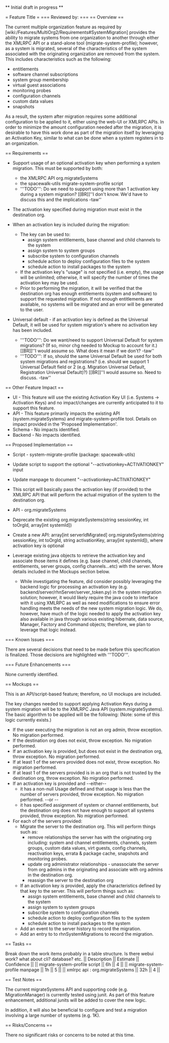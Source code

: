 ** Initial draft in progress **

= Feature Title =
=== Reviewed by: ===
== Overview ==

The current multiple organization feature as required by [wiki:/Features/MultiOrg2/Requirements#SystemMigration] provides the ability to migrate systems from one organization to another through either the XMLRPC API or a stand-alone tool (migrate-system-profile); however, as a system is migrated, several of the characteristics of the system associated with the originating organization are removed from the system.  This includes characteristics such as the following:

 * entitlements
 * software channel subscriptions
 * system group membership
 * virtual guest associations
 * monitoring probes
 * configuration channels
 * custom data values
 * snapshots

As a result, the system after migration requires some additional configuration to be applied to it, either using the web-UI or XMLRPC APIs.  In order to minimize the amount configuration needed after the migration, it is desirable to have this work done as part of the migration itself by leveraging an Activation Key, similar to what can be done when a system registers in to an organization.

== Requirements ==

 * Support usage of an optional activation key when performing a system migration.  This must be supported by both:
   * the XMLRPC API org.migrateSystems 
   * the spacewalk-utils migrate-system-profile script
   * '''TODO''': Do we need to support using more than 1 activation key during a system migration?
     [[BR]]''I don't know. We'd have to discuss this and the implications -taw''

 * The activation key specified during migration must exist in the destination org.

 * When an activation key is included during the migration:
   * The key can be used to:
     * assign system entitlements, base channel and child channels to the system
     * assign system to system groups
     * subscribe system to configuration channels
     * schedule action to deploy configuration files to the system
     * schedule action to install packages to the system
   * If the activation key's "usage" is not specified (i.e. empty), the usage will be unlimited; otherwise, it will specify the number of times the activation key may be used.
   * Prior to performing the migration, it will be verified that the destination org has enough entitlements (system and software) to support the requested migration.  If not enough entitlements are available, no systems will be migrated and an error will be generated to the user.

 * Universal default - if an activation key is defined as the Universal Default, it will be used for system migration's where no activation key has been included.
   * '''TODO''': Do we want/need to support Universal Default for system migrations?  (If so, minor chg needed to Mockup to account for it.)
     [[BR]]''I would assume so. What does it mean if we don't? -taw''
   * '''TODO''': If so, should the same Universal Default be used for both system migrations and registrations?  (i.e. should we support 1 Universal Default field or 2 (e.g. Migration Universal Default, Registration Universal Default)?)
     [[BR]]''I would assume so. Need to discuss. -taw''

== Other Feature Impact ==

 * UI - This feature will use the existing Activation Key UI (i.e. Systems -> Activation Keys) and no impact/changes are currently anticipated to it to support this feature.
 * API - This feature primarily impacts the existing API (system.migrateSystems) and migrate-system-profile tool.  Details on impact provided in the 'Proposed Implementation'.
 * Schema - No impacts identified.
 * Backend - No impacts identified.

== Proposed Implementation ==

 * Script - system-migrate-profile (package: spacewalk-utils)
  * Update script to support the optional "--activationkey=ACTIVATIONKEY" input
  * Update manpage to document "--activationkey=ACTIVATIONKEY"
  * This script will basically pass the activation key (if provided) to the XMLRPC API that will perform the actual migration of the system to the destination org.

 * API - org.migrateSystems
  * Deprecate the existing org.migrateSystems(string sessionKey, int toOrgId, array[int systemId])
  * Create a new API: array[int serverIdMigrated] org.migrateSystems(string sessionKey, int toOrgId, string activationKey, array[int systemId]), where activation key is optional
  * Leverage existing java objects to retrieve the activation key and associate those items it defines (e.g. base channel, child channels, entitlements, server groups, config channels...etc) with the server.  More details included in the Mockups section below.
    * While investigating the feature, did consider possibly leveraging the backend logic for processing an activation key (e.g. backend/server/rhnServer/server_token.py) in the system migration solution; however, it would likely require the java code to interface with it using XMLRPC as well as need modifications to ensure error handling meets the needs of the new system migration logic.  We do, however, have much of the logic needed to apply the activation key also available in java through various existing hibernate, data source, Manager, Factory and Command objects; therefore, we plan to leverage that logic instead.

=== Known Issues ===

There are several decisions that need to be made before this specification is finalized.  Those decisions are highlighted with '''TODO'''. 

=== Future Enhancements ===

None currently identified.

== Mockups ==

This is an API/script-based feature; therefore, no UI mockups are included.

The key changes needed to support applying Activation Keys during a system migration will be to the XMLRPC Java API (system.migrateSystems).  The basic algorithm to be applied will be the following:
   (Note: some of this logic currently exists.)

 * If the user executing the migration is not an org admin, throw exception.  No migration performed.
 * If the destination org does not exist, throw exception.  No migration performed.
 * If an activation key is provided, but does not exist in the destination org, throw exception. No migration performed.
 * If at least 1 of the servers provided does not exist, throw exception.  No migration performed.
 * If at least 1 of the servers provided is in an org that is not trusted by the destination org, throw exception.  No migration performed.
 * If an activation key is provided and --either--
   * it has a non-null Usage defined and that usage is less than the number of servers provided, throw exception.  No migration performed.  --or --
   * it has specified assignment of system or channel entitlements, but the destination org does not have enough to support all systems provided, throw exception.  No migration performed.
 * For each of the servers provided:
   * Migrate the server to the destination org.  This will perform things such as: 
     * remove relationships the server has with the originating org including: system and channel entitlements, channels, system groups, custom data values, virt guests, config channels, reactivation keys, errata & package cache, snapshots and monitoring probes.
     * update org administrator relationships - unassociate the server from org admins in the originating and associate with org admins in the destination org.
     * reassign the server to the destination org
   * If an activation key is provided, apply the characteristics defined by that key to the server.  This will perform things such as:
     * assign system entitlements, base channel and child channels to the system
     * assign system to system groups
     * subscribe system to configuration channels
     * schedule action to deploy configuration files to the system
     * schedule action to install packages to the system
   * Add an event to the server history to record the migration.
   * Add an entry to to rhnSystemMigrations to record the migration.

== Tasks ==

Break down the work items probably in a table structure. Is there webui work? what about cli? database? etc.
|| Description || Estimate || Confidence ||
|| migrate-system-profile script || 6h || 4 ||
|| migrate-system-profile manpage || 1h || 5 ||
|| xmlrpc api : org.migrateSystems || 32h || 4 ||

== Test Notes ==

The current migrateSystems API and supporting code (e.g. MigrationManager) is currently tested using junit.  As part of this feature enhancement, additional junits will be added to cover the new logic.

In addition, it will also be beneficial to configure and test a migration involving a large number of systems (e.g. 1K).

== Risks/Concerns ==

There no significant risks or concerns to be noted at this time.  
